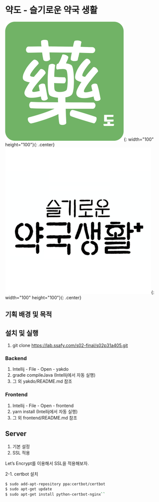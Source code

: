 # 약도 - 슬기로운 약국 생활

![약도](design/picture/약도아이콘.png){: width="100" height="100"}{: .center}
![슬기로운약국생활](design/picture/슬기로운약국생활아이콘.png){: width="100" height="100"}{: .center}

## 기획 배경 및 목적

## 설치 및 실행

1. git clone https://lab.ssafy.com/s02-final/s02p31a405.git

### Backend

1. Intellij - File - Open - yakdo 
2. gradle compileJava (Intellij에서 자동 실행)
3. 그 외 yakdo/README.md 참조

### Frontend

1. Intellij - File - Open - frontend
2. yarn install (Intellij에서 자동 실행)
3. 그 외 frontend/README.md 참조

## Server

1. 기본 설정
2. SSL 적용

Let’s Encrypt를 이용해서 SSL을 적용해보자.

2-1. certbot 설치

```bash
$ sudo add-apt-repository ppa:certbot/certbot
$ sudo apt-get update
$ sudo apt-get install python-certbot-nginx``
```


